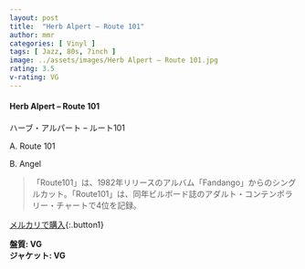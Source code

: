 ```yaml
---
layout: post
title:  "Herb Alpert – Route 101"
author: mmr
categories: [ Vinyl ]
tags: [ Jazz, 80s, 7inch ]
image: ../assets/images/Herb Alpert – Route 101.jpg
rating: 3.5
v-rating: VG
---
```


#### Herb Alpert – Route 101

ハーブ・アルパート – ルート101

A. Route 101

B. Angel

> 「Route101」は、1982年リリースのアルバム「Fandango」からのシングルカット。「Route101」は、同年ビルボード誌のアダルト・コンテンポラリー・チャートで4位を記録。

[メルカリで購入](https://jp.mercari.com/item/m71588915850){:.button1}

<div class="mt-4 mb-4 d-flex align-items-center">
<strong class="mr-1">盤質: VG</strong>
</div>
<div class="mt-4 mb-4 d-flex align-items-center">
<strong class="mr-1">ジャケット: VG</strong>
</div>
